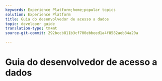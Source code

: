 ```yaml
---
keywords: Experience Platform;home;popular topics
solution: Experience Platform
title: Guia do desenvolvedor de acesso a dados
topic: developer guide
translation-type: tm+mt
source-git-commit: 292bccb811b3cf700ebbeed1a4f8582aeb34a20a

---
```



# Guia do desenvolvedor de acesso a dados
